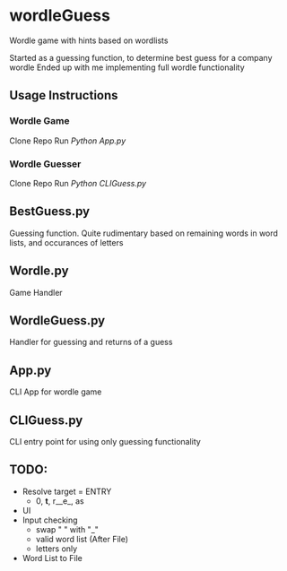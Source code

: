 # wordleGuess
Wordle game with hints based on wordlists

Started as a guessing function, to determine best guess for a company wordle
Ended up with me implementing full wordle functionality

## Usage Instructions
### Wordle Game
Clone Repo
Run *Python App.py*

### Wordle Guesser
Clone Repo
Run *Python CLIGuess.py*

## BestGuess.py
  Guessing function. Quite rudimentary based on remaining words in word lists, and occurances of letters
 
## Wordle.py
  Game Handler
  
## WordleGuess.py
  Handler for guessing and returns of a guess
  
## App.py
  CLI App for wordle game

## CLIGuess.py
  CLI entry point for using only guessing functionality
  


## TODO: 
* Resolve target = ENTRY
  * 0, __t__, r__e_, as
* UI
* Input checking
  * swap " " with "_"
  * valid word list (After File)
  * letters only
* Word List to File

